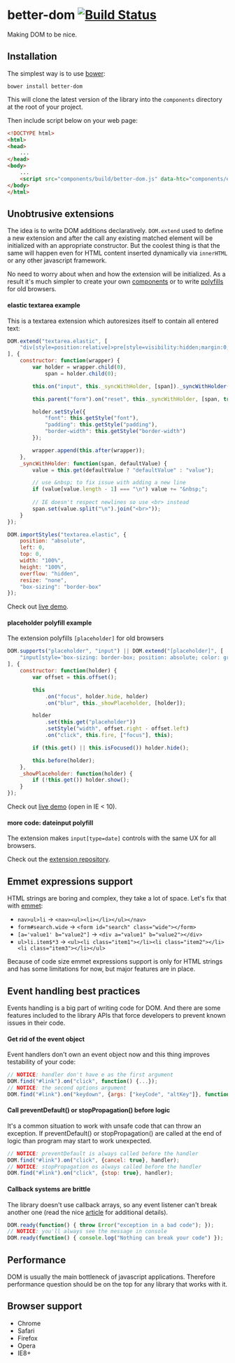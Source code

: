 better-dom [![Build Status](https://api.travis-ci.org/chemerisuk/better-dom.png?branch=master)](http://travis-ci.org/chemerisuk/better-dom)
==========
Making DOM to be nice.

## Installation
The simplest way is to use [bower](http://bower.io/):

    bower install better-dom

This will clone the latest version of the library into the `components` directory at the root of your project.

Then include script below on your web page:

```html
<!DOCTYPE html>
<html>
<head>
    ...    
</head>
<body>
    ...
    <script src="components/build/better-dom.js" data-htc="components/extra/better-dom.htc"></script>
</body>
</html>
```

## Unobtrusive extensions
The idea is to write DOM additions declaratively. `DOM.extend` used to define a new extension and after the call any existing matched element will be initialized with an appropriate constructor. But the coolest thing is that the same will happen even for HTML content inserted dynamically via `innerHTML` or any other javascript framework.

No need to worry about when and how the extension will be initialized. As a result it's much simpler to create your own [components](#elastic-textarea) or to write [polyfills](#placeholder-polyfill) for old browsers.

#### elastic textarea example
This is a textarea extension which autoresizes itself to contain all entered text:

```js
DOM.extend("textarea.elastic", [
    "div[style=position:relative]>pre[style=visibility:hidden;margin:0;border-style:solid]>span[style=display:inline-block;white-space:pre-wrap]"
], {
    constructor: function(wrapper) {
        var holder = wrapper.child(0),
            span = holder.child(0);

        this.on("input", this._syncWithHolder, [span])._syncWithHolder(span);

        this.parent("form").on("reset", this._syncWithHolder, [span, true], this);

        holder.setStyle({
            "font": this.getStyle("font"),
            "padding": this.getStyle("padding"),
            "border-width": this.getStyle("border-width")
        });

        wrapper.append(this.after(wrapper));
    },
    _syncWithHolder: function(span, defaultValue) {
        value = this.get(defaultValue ? "defaultValue" : "value");

        // use &nbsp; to fix issue with adding a new line
        if (value[value.length - 1] === "\n") value += "&nbsp;";
        
        // IE doesn't respect newlines so use <br> instead
        span.set(value.split("\n").join("<br>"));
    }
});

DOM.importStyles("textarea.elastic", {
    position: "absolute",
    left: 0,
    top: 0,
    width: "100%",
    height: "100%",
    overflow: "hidden",
    resize: "none",
    "box-sizing": "border-box"
});
```
Check out [live demo](http://chemerisuk.github.io/better-elastic-textarea/).

#### placeholder polyfill example
The extension polyfills `[placeholder]` for old browsers
```js
DOM.supports("placeholder", "input") || DOM.extend("[placeholder]", [
    "input[style='box-sizing: border-box; position: absolute; color: graytext; background: none no-repeat 0 0; border-color: transparent']"
], {
    constructor: function(holder) {
        var offset = this.offset();

        this
            .on("focus", holder.hide, holder)
            .on("blur", this._showPlaceholder, [holder]);

        holder
            .set(this.get("placeholder"))
            .setStyle("width", offset.right - offset.left)
            .on("click", this.fire, ["focus"], this);

        if (this.get() || this.isFocused()) holder.hide();

        this.before(holder);
    },
    _showPlaceholder: function(holder) {
        if (!this.get()) holder.show();
    }
});
```
Check out [live demo](http://chemerisuk.github.io/better-placeholder-polyfill/) (open in IE < 10).

#### more code: dateinput polyfill
The extension makes `input[type=date]` controls with the same UX for all browsers.

Check out the [extension repository](https://github.com/chemerisuk/better-dateinput-polyfill).

## Emmet expressions support
HTML strings are boring and complex, they take a lot of space. Let's fix that with [emmet](http://emmet.io/):

* `nav>ul>li` -> `<nav><ul><li></li></ul></nav>`
* `form#search.wide` -> `<form id="search" class="wide"></form>`
* `[a='value1' b="value2"]` -> `<div a="value1" b="value2"></div>`
* `ul>li.item$*3` -> `<ul><li class="item1"></li><li class="item2"></li><li class="item3"></li></ul>`

Because of code size emmet expressions support is only for HTML strings and has some limitations for now, but major features are in place.


## Event handling best practices
Events handling is a big part of writing code for DOM. And there are some features included to the library APIs that force developers to prevent known issues in their code.

#### Get rid of the event object
Event handlers don't own an event object now and this thing improves testability of your code:

```js
// NOTICE: handler don't have e as the first argument
DOM.find("#link").on("click", function() {...});
// NOTICE: the second options argument
DOM.find("#link").on("keydown", {args: ["keyCode", "altKey"]}, function(keyCode, altKey) {...});
```

#### Call preventDefault() or stopPropagation() before logic
It's a common situation to work with unsafe code that can throw an exception. If preventDefault() or stopPropagation() are called at the end of logic than program may start to work unexpected.

```js
// NOTICE: preventDefault is always called before the handler
DOM.find("#link").on("click", {cancel: true}, handler);
// NOTICE: stopPropagation os always called before the handler
DOM.find("#link").on("click", {stop: true}, handler);
```

#### Callback systems are brittle
The library doesn't use callback arrays, so any event listener can't break another one (read the nice [article](http://dean.edwards.name/weblog/2009/03/callbacks-vs-events/) for additional details).

```js
DOM.ready(function() { throw Error("exception in a bad code"); });
// NOTICE: you'll always see the message in console
DOM.ready(function() { console.log("Nothing can break your code") });
```

## Performance
DOM is usually the main bottleneck of javascript applications. Therefore performance question should be on the top for any library that works with it.

## Browser support
* Chrome
* Safari
* Firefox
* Opera
* IE8+
